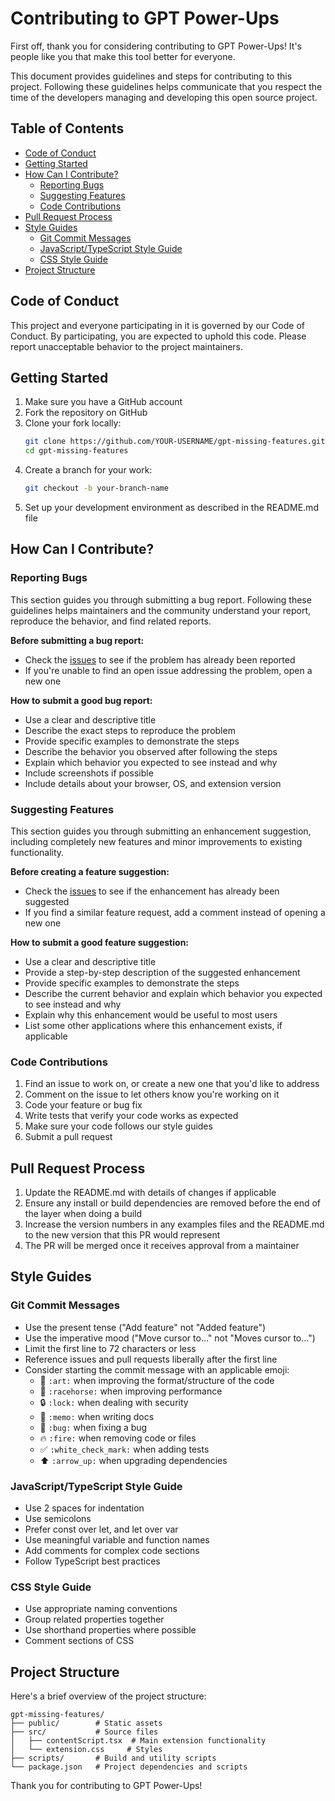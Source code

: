 # Contributing to GPT Power-Ups

First off, thank you for considering contributing to GPT Power-Ups! It's people like you that make this tool better for everyone.

This document provides guidelines and steps for contributing to this project. Following these guidelines helps communicate that you respect the time of the developers managing and developing this open source project.

## Table of Contents

- [Code of Conduct](#code-of-conduct)
- [Getting Started](#getting-started)
- [How Can I Contribute?](#how-can-i-contribute)
  - [Reporting Bugs](#reporting-bugs)
  - [Suggesting Features](#suggesting-features)
  - [Code Contributions](#code-contributions)
- [Pull Request Process](#pull-request-process)
- [Style Guides](#style-guides)
  - [Git Commit Messages](#git-commit-messages)
  - [JavaScript/TypeScript Style Guide](#javascripttypescript-style-guide)
  - [CSS Style Guide](#css-style-guide)
- [Project Structure](#project-structure)

## Code of Conduct

This project and everyone participating in it is governed by our Code of Conduct. By participating, you are expected to uphold this code. Please report unacceptable behavior to the project maintainers.

## Getting Started

1. Make sure you have a GitHub account
2. Fork the repository on GitHub
3. Clone your fork locally:
   ```bash
   git clone https://github.com/YOUR-USERNAME/gpt-missing-features.git
   cd gpt-missing-features
   ```
4. Create a branch for your work:
   ```bash
   git checkout -b your-branch-name
   ```
5. Set up your development environment as described in the README.md file

## How Can I Contribute?

### Reporting Bugs

This section guides you through submitting a bug report. Following these guidelines helps maintainers and the community understand your report, reproduce the behavior, and find related reports.

**Before submitting a bug report:**
- Check the [issues](https://github.com/oferlmntr/gpt-missing-features/issues) to see if the problem has already been reported
- If you're unable to find an open issue addressing the problem, open a new one

**How to submit a good bug report:**
- Use a clear and descriptive title
- Describe the exact steps to reproduce the problem
- Provide specific examples to demonstrate the steps
- Describe the behavior you observed after following the steps
- Explain which behavior you expected to see instead and why
- Include screenshots if possible
- Include details about your browser, OS, and extension version

### Suggesting Features

This section guides you through submitting an enhancement suggestion, including completely new features and minor improvements to existing functionality.

**Before creating a feature suggestion:**
- Check the [issues](https://github.com/oferlmntr/gpt-missing-features/issues) to see if the enhancement has already been suggested
- If you find a similar feature request, add a comment instead of opening a new one

**How to submit a good feature suggestion:**
- Use a clear and descriptive title
- Provide a step-by-step description of the suggested enhancement
- Provide specific examples to demonstrate the steps
- Describe the current behavior and explain which behavior you expected to see instead and why
- Explain why this enhancement would be useful to most users
- List some other applications where this enhancement exists, if applicable

### Code Contributions

1. Find an issue to work on, or create a new one that you'd like to address
2. Comment on the issue to let others know you're working on it
3. Code your feature or bug fix
4. Write tests that verify your code works as expected
5. Make sure your code follows our style guides
6. Submit a pull request

## Pull Request Process

1. Update the README.md with details of changes if applicable
2. Ensure any install or build dependencies are removed before the end of the layer when doing a build
3. Increase the version numbers in any examples files and the README.md to the new version that this PR would represent
4. The PR will be merged once it receives approval from a maintainer

## Style Guides

### Git Commit Messages

* Use the present tense ("Add feature" not "Added feature")
* Use the imperative mood ("Move cursor to..." not "Moves cursor to...")
* Limit the first line to 72 characters or less
* Reference issues and pull requests liberally after the first line
* Consider starting the commit message with an applicable emoji:
    * 🎨 `:art:` when improving the format/structure of the code
    * 🐎 `:racehorse:` when improving performance
    * 🔒 `:lock:` when dealing with security
    * 📝 `:memo:` when writing docs
    * 🐛 `:bug:` when fixing a bug
    * 🔥 `:fire:` when removing code or files
    * ✅ `:white_check_mark:` when adding tests
    * ⬆️ `:arrow_up:` when upgrading dependencies

### JavaScript/TypeScript Style Guide

* Use 2 spaces for indentation
* Use semicolons
* Prefer const over let, and let over var
* Use meaningful variable and function names
* Add comments for complex code sections
* Follow TypeScript best practices

### CSS Style Guide

* Use appropriate naming conventions
* Group related properties together
* Use shorthand properties where possible
* Comment sections of CSS

## Project Structure

Here's a brief overview of the project structure:

```
gpt-missing-features/
├── public/        # Static assets
├── src/           # Source files
│   ├── contentScript.tsx  # Main extension functionality
│   └── extension.css     # Styles
├── scripts/       # Build and utility scripts
└── package.json   # Project dependencies and scripts
```

Thank you for contributing to GPT Power-Ups! 